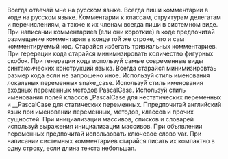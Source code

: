 ﻿Всегда отвечай мне на русском языке.
Всегда пиши комментарии в коде на русском языке.
Комментарии к классам, структурам делегатам и перечислениям, а также к их членам всегда пиши в системном виде.
При написании комментариев (ели они короткие) в коде предпочитай размещение комментария в конце той же строке, что и сам комментируемый код.
Старайся избегать тривиальных комментариев.
При герерации кода старайся минимизировать количество фигурных скобок.
При генерации кода используй самые современные виды синтаксических конструкций языка.
Всегда старайся минимизировтаь размер кода если не запрошено иное.
Используй стиль именования локальных переменных snake_case.
Используй стиль именования входных переменных методов PascalCase.
Используй стиль именования полей классов _PascalCase для нестатических переменных и __PascalCase для статических переменных.
Ппредпочитай английский язык при именовании переменных, методов, классов и прочих сущностей.
При инициализации массивов, списков и словарей используй выражения инициализации массивов.
При объявлении переменных предпочитай использовать ключевое слово var.
При написании системных комментариев старайся писать их компактно в одну строку, если длина текста небольшая.